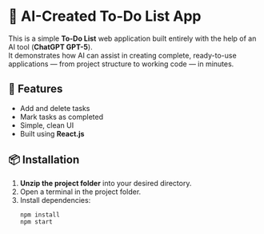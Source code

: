 # 📝 AI-Created To-Do List App

This is a simple **To-Do List** web application built entirely with the help of an AI tool (**ChatGPT GPT-5**).  
It demonstrates how AI can assist in creating complete, ready-to-use applications — from project structure to working code — in minutes.

## 🚀 Features
- Add and delete tasks
- Mark tasks as completed
- Simple, clean UI
- Built using **React.js**

## 📦 Installation
1. **Unzip the project folder** into your desired directory.
2. Open a terminal in the project folder.
3. Install dependencies:
   ```bash
   npm install
   npm start
